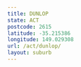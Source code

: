 ```yaml
---
title: DUNLOP
state: ACT
postcode: 2615
latitude: -35.215386
longitude: 149.029308
url: /act/dunlop/
layout: suburb
---
```

